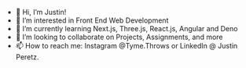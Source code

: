 - 👋 Hi, I’m Justin!
- 👀 I’m interested in Front End Web Development
- 🌱 I’m currently learning Next.js, Three.js, React.js, Angular and Deno
- 💞️ I’m looking to collaborate on Projects, Assignments, and more
- 📫 How to reach me: Instagram @Tyme.Throws or LinkedIn @ Justin Peretz.

<!---
AsapTyme/AsapTyme is a ✨ special ✨ repository because its `README.md` (this file) appears on your GitHub profile.
You can click the Preview link to take a look at your changes.
--->
